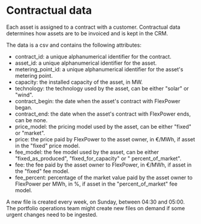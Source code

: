 # Contractual data

Each asset is assigned to a contract with a customer.
Contractual data determines how assets are to be invoiced and is kept in the CRM.

The data is a csv and contains the following attributes:

- contract_id: a unique alphanumerical identifier for the contract.
- asset_id: a unique alphanumerical identifier for the asset.
- metering_point_id: a unique alphanumerical identifier for the asset's metering point.
- capacity: the installed capacity of the asset, in MW.
- technology: the technology used by the asset, can be either "solar" or "wind".
- contract_begin: the date when the asset's contract with FlexPower began.
- contract_end: the date when the asset's contract with FlexPower ends, can be none.
- price_model: the pricing model used by the asset, can be either "fixed" or "market".
- price: the price paid by FlexPower to the asset owner, in €/MWh, if asset in the "fixed" price model.
- fee_model: the fee model used by the asset, can be either "fixed_as_produced", "fixed_for_capacity" or "
  percent_of_market".
- fee: the fee paid by the asset owner to FlexPower, in €/MWh, if asset in the "fixed" fee model.
- fee_percent: percentage of the market value paid by the asset owner to FlexPower per MWh, in %, if asset in the
  "percent_of_market" fee model.

A new file is created every week, on Sunday, between 04:30 and 05:00.
The portfolio operations team might create new files on demand if some urgent changes need to be ingested.